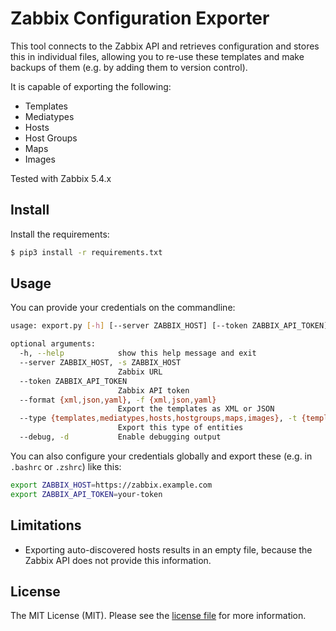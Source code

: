 # Zabbix Configuration Exporter

This tool connects to the Zabbix API and retrieves configuration and stores this in individual files, allowing you to re-use these templates and make backups of them (e.g. by adding them to version control).

It is capable of exporting the following:

* Templates
* Mediatypes
* Hosts
* Host Groups
* Maps
* Images

Tested with Zabbix 5.4.x



## Install
Install the requirements:

```bash
$ pip3 install -r requirements.txt
```

## Usage
You can provide your credentials on the commandline:

```bash
usage: export.py [-h] [--server ZABBIX_HOST] [--token ZABBIX_API_TOKEN] [--format {xml,json,yaml}] [--type {templates,mediatypes,hosts,hostgroups,maps,images}] [--debug]

optional arguments:
  -h, --help            show this help message and exit
  --server ZABBIX_HOST, -s ZABBIX_HOST
                        Zabbix URL
  --token ZABBIX_API_TOKEN
                        Zabbix API token
  --format {xml,json,yaml}, -f {xml,json,yaml}
                        Export the templates as XML or JSON
  --type {templates,mediatypes,hosts,hostgroups,maps,images}, -t {templates,mediatypes,hosts,hostgroups,maps,images}
                        Export this type of entities
  --debug, -d           Enable debugging output


```

You can also configure your credentials globally and export these (e.g. in `.bashrc` or `.zshrc`) like this:

```bash
export ZABBIX_HOST=https://zabbix.example.com
export ZABBIX_API_TOKEN=your-token
```

## Limitations

* Exporting auto-discovered hosts results in an empty file, because the Zabbix API does not provide this information.

## License
The MIT License (MIT). Please see the [license file](./LICENSE) for more information.
